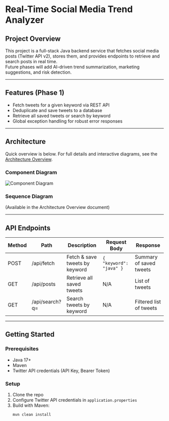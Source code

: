 # Real-Time Social Media Trend Analyzer

## Project Overview

This project is a full-stack Java backend service that fetches social media posts (Twitter API v2), stores them, and provides endpoints to retrieve and search posts in real time.  
Future phases will add AI-driven trend summarization, marketing suggestions, and risk detection.

---

## Features (Phase 1)

- Fetch tweets for a given keyword via REST API  
- Deduplicate and save tweets to a database  
- Retrieve all saved tweets or search by keyword  
- Global exception handling for robust error responses

---

## Architecture

Quick overview is below. For full details and interactive diagrams, see the [Architecture Overview](docs/architecture/architecture-overview.md).

### Component Diagram  
![Component Diagram](docs/architecture/component-diagram.svg)

### Sequence Diagram  
(Available in the Architecture Overview document)

---

## API Endpoints

| Method | Path           | Description                   | Request Body          | Response                  |
|--------|----------------|-------------------------------|----------------------|---------------------------|
| POST   | /api/fetch     | Fetch & save tweets by keyword | `{ "keyword": "java" }` | Summary of saved tweets    |
| GET    | /api/posts     | Retrieve all saved tweets      | N/A                  | List of tweets             |
| GET    | /api/search?q= | Search tweets by keyword       | N/A                  | Filtered list of tweets    |

---

## Getting Started

### Prerequisites

- Java 17+  
- Maven  
- Twitter API credentials (API Key, Bearer Token)  

### Setup

1. Clone the repo  
2. Configure Twitter API credentials in `application.properties`  
3. Build with Maven:  
   ```bash
   mvn clean install


